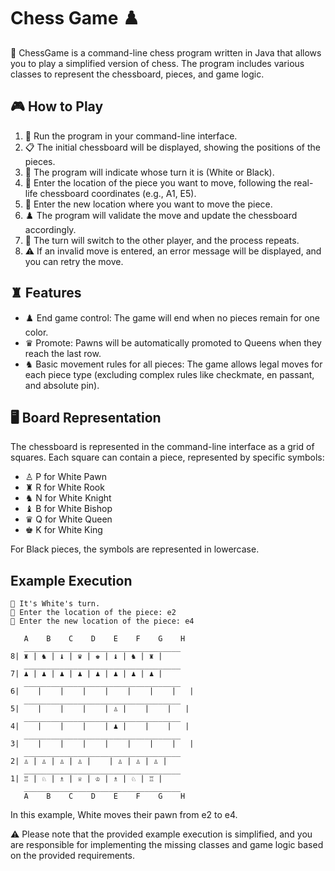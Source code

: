 # Chess Game ♟️

📝 ChessGame is a command-line chess program written in Java that allows you to play a simplified version of chess. The program includes various classes to represent the chessboard, pieces, and game logic.

## 🎮 How to Play

1. 🏃 Run the program in your command-line interface.
2. 📋 The initial chessboard will be displayed, showing the positions of the pieces.
3. 🔄 The program will indicate whose turn it is (White or Black).
4. 🎯 Enter the location of the piece you want to move, following the real-life chessboard coordinates (e.g., A1, E5).
5. 🏁 Enter the new location where you want to move the piece.
6. ♟️ The program will validate the move and update the chessboard accordingly.
7. 🔄 The turn will switch to the other player, and the process repeats.
8. ⚠️ If an invalid move is entered, an error message will be displayed, and you can retry the move.

## ♜ Features

- ♟️ End game control: The game will end when no pieces remain for one color.
- ♛ Promote: Pawns will be automatically promoted to Queens when they reach the last row.
- ♞ Basic movement rules for all pieces: The game allows legal moves for each piece type (excluding complex rules like checkmate, en passant, and absolute pin).

## 🖥️ Board Representation

The chessboard is represented in the command-line interface as a grid of squares. Each square can contain a piece, represented by specific symbols:

- ♙ P for White Pawn
- ♜ R for White Rook
- ♞ N for White Knight
- ♝ B for White Bishop
- ♛ Q for White Queen
- ♚ K for White King

For Black pieces, the symbols are represented in lowercase.

## Example Execution

```
🔴 It's White's turn.
🔄 Enter the location of the piece: e2
🔄 Enter the new location of the piece: e4

   A    B    C    D    E    F    G    H
   ___________________________________
8| ♜ | ♞ | ♝ | ♛ | ♚ | ♝ | ♞ | ♜ |
   ___________________________________
7| ♟ | ♟ | ♟ | ♟ | ♟ | ♟ | ♟ | ♟ |
   ___________________________________
6|    |    |    |    |    |    |    |   |
   ___________________________________
5|    |    |    |    | ♙ |    |    |   |
   ___________________________________
4|    |    |    |    | ♟ |    |    |   |
   ___________________________________
3|    |    |    |    |    |    |    |   |
   ___________________________________
2| ♙ | ♙ | ♙ | ♙ |    | ♙ | ♙ | ♙ |
   ___________________________________
1| ♖ | ♘ | ♗ | ♕ | ♔ | ♗ | ♘ | ♖ |
   ___________________________________
   A    B    C    D    E    F    G    H
```

In this example, White moves their pawn from e2 to e4.

⚠️ Please note that the provided example execution is simplified, and you are responsible for implementing the missing classes and game logic based on the provided requirements.
